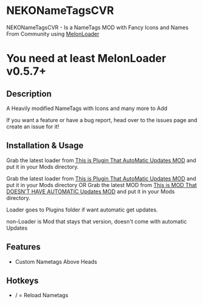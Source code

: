 # NEKONameTagsCVR

NEKONameTagsCVR - Is a NameTags MOD with Fancy Icons and Names From Community using [MelonLoader](https://github.com/LavaGang/MelonLoader)
# **You need at least MelonLoader v0.5.7+**

## Description
A Heavily modified NameTags with Icons and many more to Add

If you want a feature or have a bug report, head over to the issues page and create an issue for it!  

## Installation & Usage
Grab the latest loader from [This is Plugin That AutoMatic Updates MOD](https://github.com/NEKO-Client/NEKONameTagsCVR/releases/latest/NEKONameTagsCVR.dll) and put it in your Mods directory.

Grab the latest loader from [This is Plugin That AutoMatic Updates MOD](https://github.com/NEKO-Client/NEKONameTagsCVR/releases/download/v1.0/NEKONameTagsCVR.Loader.dll) and put it in your Mods directory OR Grab the latest MOD from [This is MOD That DOESN'T HAVE  AUTOMATIC Updates MOD](https://github.com/NEKO-Client/NEKONameTagsCVR/releases/latest/NEKONameTagsCVR.dll) and put it in your Mods directory.

Loader goes to Plugins folder if want automatic get updates.

non-Loader is Mod that stays that version, doesn't come with automatic Updates

## Features
* Custom Nametags Above Heads

## Hotkeys
* / = Reload Nametags


